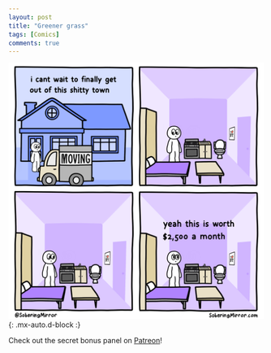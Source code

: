 ```yaml
---
layout: post
title: "Greener grass"
tags: [Comics]
comments: true
---
```



!["Greener grass"](/comics/48.png){: .mx-auto.d-block :}

Check out the secret bonus panel on [Patreon](https://www.patreon.com/SoberingMirror)!